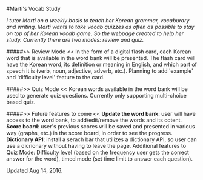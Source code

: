 #Marti's Vocab Study

*I tutor Marti on a weekly basis to teach her Korean grammar, vocaburary and writing. Marti wants to take vocab quizzes as often as possible to stay on top of her Korean vocab game. So the webpage created to help her study. Currently there are two modes: review and quiz.* 

#####>> Review Mode << 
In the form of a digital flash card, each Korean word that is available in the word bank will be presented. The flash card will have the Korean word, its definition or meaning in English, and which part of speech it is (verb, noun, adjective, adverb, etc.). Planning to add 'example' and 'difficulty level' feature to the card. 

#####>> Quiz Mode <<
Korean words available in the word bank will be used to generate quiz questions. Currently only supporting multi-choice based quiz. 


#####>> Future features to come << 
**Update the word bank**: user will have access to the word bank, to add/edit/remove the words and its cotent. 
**Score board**: user's previous scores will be saved and presented in various way (graphs, etc.) in the score board, in order to see the progress.
**Dictionary API**: install a serach bar that utilizes a dictionary API, so user can use a dicrionary without having to leave the page. 
Additional features to Quiz Mode: Difficulty level (based on the frequency user gets the correct answer for the word), timed mode (set time limit to answer each question). 

Updated Aug 14, 2016.

